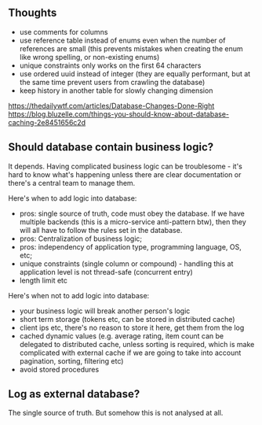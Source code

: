 ## Thoughts

- use comments for columns
- use reference table instead of enums even when the number of references are small (this prevents mistakes when creating the enum like wrong spelling, or non-existing enums)
- unique constraints only works on the first 64 characters
- use ordered uuid instead of integer (they are equally performant, but at the same time prevent users from crawling the database)
- keep history in another table for slowly changing dimension

https://thedailywtf.com/articles/Database-Changes-Done-Right
https://blog.bluzelle.com/things-you-should-know-about-database-caching-2e8451656c2d


## Should database contain business logic?

It depends. Having complicated business logic can be troublesome - it's hard to know what's happening unless there are clear documentation or there's a central team to manage them.

Here's when to add logic into database:
- pros: single source of truth, code must obey the database. If we have multiple backends (this is a micro-service anti-pattern btw), then they will all have to follow the rules set in the database.
- pros: Centralization of business logic;
- pros: independency of application type, programming language, OS, etc;
- unique constraints (single column or compound) - handling this at application level is not thread-safe (concurrent entry)
- length limit etc

Here's when not to add logic into database:
- your business logic will break another person's logic
- short term storage (tokens etc, can be stored in distributed cache)
- client ips etc, there's no reason to store it here, get them from the log
- cached dynamic values (e.g. average rating, item count can be delegated to distributed cache, unless sorting is required, which is make complicated with external cache if we are going to take into account pagination, sorting, filtering etc)
- avoid stored procedures

## Log as external database?

The single source of truth. But somehow this is not analysed at all.
